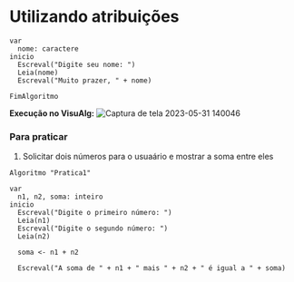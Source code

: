 # Utilizando atribuições
```Algoritmo "MeuNome"
var 
  nome: caractere
inicio
  Escreval("Digite seu nome: ")
  Leia(nome)
  Escreval("Muito prazer, " + nome)

FimAlgoritmo
```
**Execução no VisuAlg:**
![Captura de tela 2023-05-31 140046](https://github.com/KarolineDantas/Curso_Logica_de_Programacao/assets/107884724/5aff5268-a72c-4fad-9e07-13cd8ae56aa1)



### Para praticar
1) Solicitar dois números para o usuaário e mostrar a soma entre eles

``` 
Algoritmo "Pratica1"

var 
  n1, n2, soma: inteiro
inicio
  Escreval("Digite o primeiro número: ")
  Leia(n1)
  Escreval("Digite o segundo número: ")
  Leia(n2)
  
  soma <- n1 + n2
  
  Escreval("A soma de " + n1 + " mais " + n2 + " é igual a " + soma)
  ```
